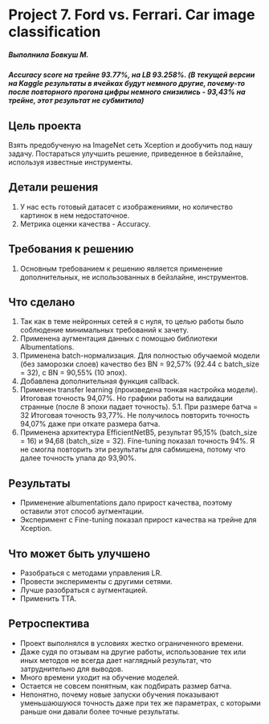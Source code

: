 # Project 7. Ford vs. Ferrari. Car image classification
##### Выполнила Бовкуш М.
##### Accuracy score на трейне 93.77%, на LB 93.258%. (В текущей версии на Kaggle результаты в ячейках будут немного другие, почему-то после повторного прогона цифры немного снизились - 93,43% на трейне, этот результат не субмитила)

## Цель проекта ##
Взять предобученую на ImageNet сеть Xception и дообучить под нашу задачу. 
Постараться улучшить решение, приведенное в бейзлайне, используя известные инструменты.

## Детали решения ##
1. У нас есть готовый датасет с изображениями, но количество картинок в нем недостаточное.
2. Метрика оценки качества - Accuracy.

## Требования к решению ##
1. Основным требованием к решению является применение дополнительных, не использованных в бейзлайне, инструментов.


## Что сделано ##
1. Так как в теме нейронных сетей я с нуля, то целью работы было соблюдение минимальных требований к зачету.
2. Применена аугментация данных с помощью библиотеки Albumentations.
3. Применена batch-нормализация. Для полностью обучаемой модели (без заморозки слоев) качество без BN = 92,57% (92.44 c batch_size = 32), c BN = 90,55% (10 эпох).
4. Добавлена дополнительная функция callback.
5. Применен transfer learning (произведена тонкая настройка модели). Итоговая точность 94,07%. Но графики работы на валидации странные (после 8 эпохи падает точность).
5.1. При размере батча = 32 Итоговая точность 93,77%. Не получилось повторить точность 94,07% даже при откате размера батча.
6. Применена архитектура EfficientNetB5, результат 95,15% (batch_size = 16) и 94,68 (batch_size = 32). Fine-tuning показал точность 94%. Я не смогла повторить эти результаты для сабмишена, потому что далее точность упала до 93,90%. 


## Результаты ##
+ Применение albumentations дало прирост качества, поэтому оставили этот способ аугментации.
+ Эксперимент с Fine-tuning показал прирост качества на трейне для Xception.

## Что может быть улучшено ##
+ Разобраться с методами управления LR.
+ Провести эксперименты с другими сетями.
+ Лучше разобраться с аугментацией.
+ Применить TTA.

## Ретроспектива ##
+ Проект выполнялся в условиях жестко ограниченного времени.
+ Даже судя по отзывам на другие работы, использование тех или иных методов не всегда дает наглядный результат, что затруднительно для выводов.
+ Много времени уходит на обучение моделей.
+ Остается не совсем понятным, как подбирать размер батча.
+ Непонятно, почему новые запуски обучения показывают уменьшаюшуюся точность даже при тех же параметрах, с которыми раньше они давали более точные результаты.
